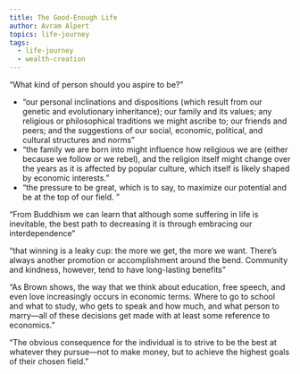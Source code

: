 ```yaml
---
title: The Good-Enough Life
author: Avram Alpert
topics: life-journey
tags:
  - life-journey
  - wealth-creation
---
```

“What kind of person should you aspire to be?”

- “our personal inclinations and dispositions (which result from our genetic and evolutionary inheritance); our family and its values; any religious or philosophical traditions we might ascribe to; our friends and peers; and the suggestions of our social, economic, political, and cultural structures and norms”
- “the family we are born into might influence how religious we are (either because we follow or we rebel), and the religion itself might change over the years as it is affected by popular culture, which itself is likely shaped by economic interests.”
- “the pressure to be great, which is to say, to maximize our potential and be at the top of our field. ”


“From Buddhism we can learn that although some suffering in life is inevitable, the best path to decreasing it is through embracing our interdependence”

“that winning is a leaky cup: the more we get, the more we want. There’s always another promotion or accomplishment around the bend. Community and kindness, however, tend to have long-lasting benefits”

“As Brown shows, the way that we think about education, free speech, and even love increasingly occurs in economic terms. Where to go to school and what to study, who gets to speak and how much, and what person to marry—all of these decisions get made with at least some reference to economics.”


“The obvious consequence for the individual is to strive to be the best at whatever they pursue—not to make money, but to achieve the highest goals of their chosen field.”





